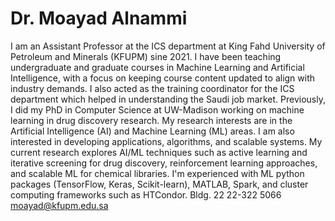 # Dr. Moayad Alnammi

I am an Assistant Professor at the ICS department at King Fahd University of Petroleum and Minerals (KFUPM) sine 2021. I have been teaching undergraduate and graduate courses in Machine Learning and Artificial Intelligence, with a focus on keeping course content updated to align with industry demands. I also acted as the training coordinator for the ICS department which helped in understanding the Saudi job market. Previously, I did my PhD in Computer Science at UW-Madison working on machine learning in drug discovery research.
My research interests are in the Artificial Intelligence (AI) and Machine Learning (ML) areas. I am also interested in developing applications, algorithms, and scalable systems. My current research explores AI/ML techniques such as active learning and iterative screening for drug discovery, reinforcement learning approaches, and scalable ML for chemical libraries. I'm experienced with ML python packages (TensorFlow, Keras, Scikit-learn), MATLAB, Spark, and cluster computing frameworks such as HTCondor.
Bldg. 22
22-322
5066
moayad@kfupm.edu.sa